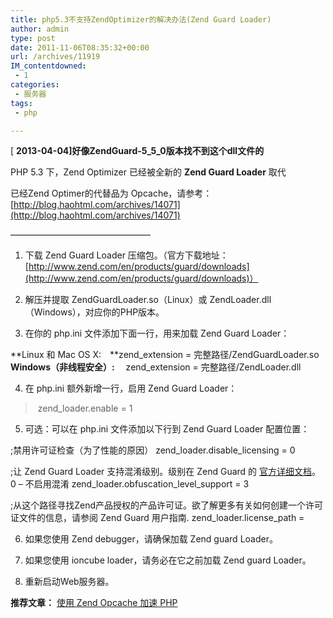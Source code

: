 ```yaml
---
title: php5.3不支持ZendOptimizer的解决办法(Zend Guard Loader)
author: admin
type: post
date: 2011-11-06T08:35:32+00:00
url: /archives/11919
IM_contentdowned:
 - 1
categories:
 - 服务器
tags:
 - php

---
```

[ **2013-04-04]好像ZendGuard-5_5_0版本找不到这个dll文件的**

PHP 5.3 下，Zend Optimizer 已经被全新的 **Zend Guard Loader** 取代

已经Zend Optimer的代替品为 Opcache，请参考： [http://blog.haohtml.com/archives/14071](http://blog.haohtml.com/archives/14071)

————————————————

1. 下载 Zend Guard Loader 压缩包。（官方下载地址： [http://www.zend.com/en/products/guard/downloads](http://www.zend.com/en/products/guard/downloads)）

2. 解压并提取 ZendGuardLoader.so（Linux）或 ZendLoader.dll（Windows），对应你的PHP版本。

3. 在你的 php.ini 文件添加下面一行，用来加载 Zend Guard Loader：

**Linux 和 Mac OS X:　**zend_extension = 完整路径/ZendGuardLoader.so
**Windows（非线程安全）:** 　zend_extension = 完整路径/ZendLoader.dll

4. 在 php.ini 额外新增一行，启用 Zend Guard Loader：

>  zend_loader.enable = 1

5. 可选：可以在 php.ini 文件添加以下行到 Zend Guard Loader 配置位置：

;禁用许可证检查（为了性能的原因）
zend\_loader.disable\_licensing = 0

;让 Zend Guard Loader 支持混淆级别。级别在 Zend Guard 的 [官方详细文档](http://www.zend.com/topics/Zend-Guard-User-Guidev5x.pdf)。 0 – 不启用混淆
zend\_loader.obfuscation\_level_support = 3

;从这个路径寻找Zend产品授权的产品许可证。欲了解更多有关如何创建一个许可证文件的信息，请参阅 Zend Guard 用户指南.
zend\_loader.license\_path =

6. 如果您使用 Zend debugger，请确保加载 Zend guard Loader。

7. 如果您使用 ioncube loader，请务必在它之前加载 Zend guard Loader。

8. 重新启动Web服务器。

**推荐文章：**
[使用 Zend Opcache 加速 PHP](http://blog.haohtml.com/archives/14071)